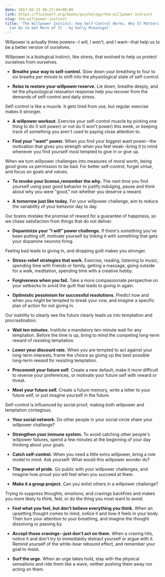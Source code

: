 ```yaml
---
date: 2017-03-15 06:27:44+00:00
link: https://fluidself.org/books/psychology/the-willpower-instinct
slug: the-willpower-instinct
title: 'The Willpower Instinct: How Self-Control Works, Why It Matters, and What You
  Can Do to Get More of It - by Kelly McGonigal'
---
```


Willpower is actually three powers--I will, I won't, and I want--that help us to be a better version of ourselves.

Willpower is a biological instinct, like stress, that evolved to help us protect ourselves from ourselves.

- **Breathe your way to self-control.** Slow down your breathing to four to six breaths per minute to shift into the physiological state of self-control.

- **Relax to restore your willpower reserve.** Lie down, breathe deeply, and let the physiological relaxation response help you recover from the demands of self-control and daily stress.

Self-control is like a muscle. It gets tired from use, but regular exercise makes it stronger.

- **A willpower workout.** Exercise your self-control muscle by picking one thing to do (I will power) or not do (I won't power) this week, or keeping track of something you aren't used to paying close attention to.

- **Find your "want" power.** When you find your biggest want power--the motivation that gives you strength when you feel weak--bring it to mind whenever you find yourself most tempted to give in or give up.

When we turn willpower challenges into measures of moral worth, being good gives us permission to be bad. For better self-control, forget virtue, and focus on goals and values.

- **To revoke your license,remember the why.** The next time you find yourself using past good behavior to justify indulging, pause and think about why you were "good," not whether you deserve a reward.

- **A tomorrow just like today.** For your willpower challenge, aim to reduce the variability of your behavior day to day.

Our brains mistake the promise of reward for a guarantee of happiness, so we chase satisfaction from things that do not deliver.

- **Dopaminize your "I will" power challenge.** If there's something you've been putting off, motivate yourself by linking it with something that gets your dopamine neurons firing.

Feeling bad leads to giving in, and dropping guilt makes you stronger.

- **Stress-relief strategies that work.** Exercise, reading, listening to music, spending time with friends or family, getting a massage, going outside for a walk, meditation, spending time with a creative hobby.

- **Forgiveness when you fail.** Take a more compassionate perspective on your setbacks to avoid the guilt that leads to giving in again.

- **Optimistic pessimism for successful resolutions.** Predict how and when you might be tempted to break your vow, and imagine a specific plan of action for not giving in.

Our inability to clearly see the future clearly leads us into temptation and procrastination.

- **Wait ten minutes.** Institute a mandatory ten-minute wait for any temptation. Before the time is up, bring to mind the competing long-term reward of resisting temptation.

- **Lower your discount rate.** When you are tempted to act against your long-term interests, frame the choice as giving up the best possible long-term reward for resisting temptation.

- **Precommit your future self.** Create a new default, make it more difficult to reverse your preferences, or motivate your future self with reward or threat.

- **Meet your future self.** Create a future memory, write a letter to your future self, or just imagine yourself in the future.

Self-control is influenced by social proof, making both willpower and temptation contagious.

- **Your social network.** Do other people in your social circle share your willpower challenge?

- **Strengthen your immune system.** To avoid catching other people's willpower failures, spend a few minutes at the beginning of your day thinking about your goals.

- **Catch self-control.** When you need a little extra willpower, bring a role model to mind. Ask yourself: What would this willpower wonder do?

- **The power of pride.** Go public with your willpower challenges, and imagine how proud you will feel when you succeed at them.

- **Make it a group project.** Can you enlist others in a willpower challenge?

Trying to suppress thoughts, emotions, and cravings backfires and makes you more likely to think, feel, or do the thing you most want to avoid.

- **Feel what you feel, but don't believe everything you think.** When an upsetting thought comes to mind, notice it and how it feels in your body. Then turn your attention to your breathing, and imagine the thought dissolving or passing by.

- **Accept those cravings--just don't act on them.** When a craving hits, notice it and don't try to immediately distract yourself or argue with it. Remind yourself of the white-bear rebound effect, and remember your goal to resist.

- **Surf the urge.** When an urge takes hold, stay with the physical sensations and ride them like a wave, neither pushing them away nor acting on them.
